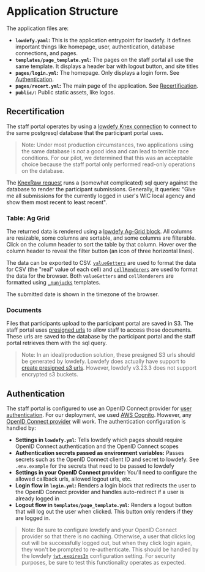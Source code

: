 # Application Structure

The application files are:

- **`lowdefy.yaml`:** This is the application entrypoint for lowdefy. It defines important things like homepage, user, authentication, database connections, and pages.
- **`templates/page_template.yml`:** The pages on the staff portal all use the same template. It displays a header bar with logout button, and site titles
- **`pages/login.yml`:** The homepage. Only displays a login form. See [Authentication](#authentication).
- **`pages/recert.yml`:** The main page of the application. See [Recertification](#recertification).
- **`public/`:** Public static assets, like logos.

## Recertification

The staff portal operates by using a [lowdefy Knex connection](https://docs.lowdefy.com/Knex) to connect to the same postgresql database that the participant portal uses.

> Note: Under most production circumstances, two applications using the same database is _not_ a good idea and can lead to terrible race conditions. For our pilot, we determined that this was an acceptable choice because the staff portal only performed read-only operations on the database.

The [KnexRaw request](https://docs.lowdefy.com/connections-and-requests) runs a (somewhat complicated) sql query against the database to render the participant submissions. Generally, it queries: "Give me all submissions for the currently logged in user's WIC local agency and show them most recent to least recent".

### Table: Ag Grid

The returned data is rendered using a [lowdefy Ag-Grid block](https://github.com/lowdefy/blocks-aggrid). All columns are resizable, some columns are sortable, and some columns are filterable. Click on the column header to sort the table by that column. Hover over the column header to reveal the filter button (an icon of three horizontal lines).

The data can be exported to CSV. [`valueGetters`](https://www.ag-grid.com/javascript-data-grid/value-getters/) are used to format the data for CSV (the "real" value of each cell) and [`cellRenderers`](https://www.ag-grid.com/javascript-data-grid/cell-rendering/) are used to format the data for the browser. Both `valueGetters` and `cellRenderers` are formatted using [`_nunjucks`](https://docs.lowdefy.com/_nunjucks) templates.

The submitted date is shown in the timezone of the browser.

### Documents

Files that participants upload to the participant portal are saved in S3. The staff portal uses [presigned urls](https://docs.aws.amazon.com/AmazonS3/latest/userguide/using-presigned-url.html) to allow staff to access those documents. These urls are saved to the database by the participant portal and the staff portal retrieves them with the sql query.

> Note: In an ideal/production solution, these presigned S3 urls should be generated by lowdefy. Lowdefy does actually have support to [create presigned s3 urls](https://docs.lowdefy.com/AWSS3). However, lowdefy v3.23.3 does not support encrypted s3 buckets.

## Authentication

The staff portal is configured to use an OpenID Connect provider for [user authentication](https://docs.lowdefy.com/users-introduction). For our deployment, we used [AWS Cognito](https://aws.amazon.com/cognito). However, any [OpenID Connect provider](https://docs.lowdefy.com/openid-connect) will work. The authentication configuration is handled by:

- **Settings in `lowdefy.yml`**: Tells lowdefy which pages should require OpenID Connect authentication and the OpenID Connect scopes
- **Authentication secrets passed as environment variables:** Passes secrets such as the OpenID Connect client ID and secret to lowdefy. See `.env.example` for the secrets that need to be passed to lowdefy
- **Settings in your OpenID Connect provider:** You'll need to configure the allowed callback urls, allowed logout urls, etc.
- **Login flow in `login.yml`:** Renders a login block that redirects the user to the OpenID Connect provider and handles auto-redirect if a user is already logged in
- **Logout flow in `templates/page_template.yml`:** Renders a logout button that will log out the user when clicked. This button only renders if they are logged in.

> Note: Be sure to configure lowdefy and your OpenID Connect provider so that there is no  caching. Otherwise, a user that clicks log out will be successfully logged out, but when they click login again, they won't be prompted to re-authenticate. This should be handled by the lowdefy [`jwt.expiresIn`](https://docs.lowdefy.com/users-introduction) configuration setting. For security purposes, be sure to test this functionality operates as expected.